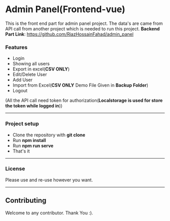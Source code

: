 # Admin Panel(Frontend-vue)
This is the front end part for admin panel project. The data's are came from API call from another project which is needed to run this project.
__Backend Part Link__: https://github.com/RiazHossainFahad/admin_panel

### Features

- Login
- Showing all users
- Export in excel(__CSV ONLY__)
- Edit/Delete User
- Add User
- Import from Excel(__CSV ONLY__ Demo File Given in __Backup Folder__)
- Logout

(All the API call need token for authorization(__Localstorage is used for store the token while logged in__))

---
### Project setup

- Clone the repository with __git clone__
- Run __npm install__
- Run __npm run serve__
- That's it

---

### License

Please use and re-use however you want.

---

## Contributing

Welcome to any contributor. Thank You :).
